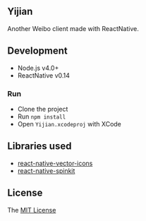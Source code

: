 Yijian
---

Another Weibo client made with ReactNative.

## Development

- Node.js v4.0+
- ReactNative v0.14

### Run

- Clone the project
- Run `npm install`
- Open `Yijian.xcodeproj` with XCode

## Libraries used

- [react-native-vector-icons](https://github.com/oblador/react-native-vector-icons)
- [react-native-spinkit](https://github.com/maxs15/react-native-spinkit)

## License

The [MIT License](LICENSE)
